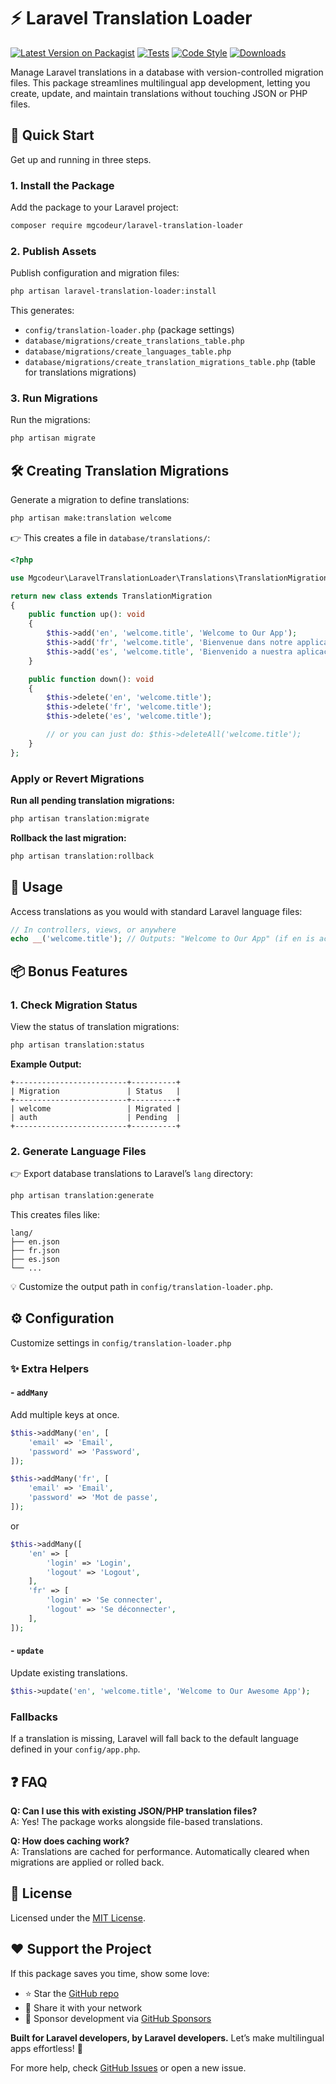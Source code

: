 # ⚡ Laravel Translation Loader

[![Latest Version on Packagist](https://img.shields.io/packagist/v/mgcodeur/laravel-translation-loader.svg?style=flat-square)](https://packagist.org/packages/mgcodeur/laravel-translation-loader)
[![Tests](https://img.shields.io/github/actions/workflow/status/mgcodeur/laravel-translation-loader/run-tests.yml?branch=main&label=tests&style=flat-square)](https://github.com/mgcodeur/laravel-translation-loader/actions?query=workflow%3Arun-tests+branch%3Amain)
[![Code Style](https://img.shields.io/github/actions/workflow/status/mgcodeur/laravel-translation-loader/fix-php-code-style-issues.yml?branch=main&label=code%20style&style=flat-square)](https://github.com/mgcodeur/laravel-translation-loader/actions?query=workflow%3A"Fix+PHP+code+style+issues"+branch%3Amain)
[![Downloads](https://img.shields.io/packagist/dt/mgcodeur/laravel-translation-loader.svg?style=flat-square)](https://packagist.org/packages/mgcodeur/laravel-translation-loader)

Manage Laravel translations in a database with version-controlled migration files. This package streamlines multilingual app development, letting you create, update, and maintain translations without touching JSON or PHP files.

## 🚀 Quick Start

Get up and running in three steps.

### 1. Install the Package

Add the package to your Laravel project:

```bash
composer require mgcodeur/laravel-translation-loader
```

### 2. Publish Assets

Publish configuration and migration files:

```bash
php artisan laravel-translation-loader:install
```

This generates:

- `config/translation-loader.php` (package settings)
- `database/migrations/create_translations_table.php`
- `database/migrations/create_languages_table.php`
- `database/migrations/create_translation_migrations_table.php` (table for translations migrations)

### 3. Run Migrations

Run the migrations:

```bash
php artisan migrate
```

## 🛠️ Creating Translation Migrations

Generate a migration to define translations:

```bash
php artisan make:translation welcome
```

👉 This creates a file in `database/translations/`:

```php
<?php

use Mgcodeur\LaravelTranslationLoader\Translations\TranslationMigration;

return new class extends TranslationMigration
{
    public function up(): void
    {
        $this->add('en', 'welcome.title', 'Welcome to Our App');
        $this->add('fr', 'welcome.title', 'Bienvenue dans notre application');
        $this->add('es', 'welcome.title', 'Bienvenido a nuestra aplicación');
    }

    public function down(): void
    {
        $this->delete('en', 'welcome.title');
        $this->delete('fr', 'welcome.title');
        $this->delete('es', 'welcome.title');

        // or you can just do: $this->deleteAll('welcome.title');
    }
};
```

### Apply or Revert Migrations

**Run all pending translation migrations:**

```bash
php artisan translation:migrate
```

**Rollback the last migration:**

```bash
php artisan translation:rollback
```

## 🎯 Usage

Access translations as you would with standard Laravel language files:

```php
// In controllers, views, or anywhere
echo __('welcome.title'); // Outputs: "Welcome to Our App" (if en is active)
```

## 📦 Bonus Features

### 1. Check Migration Status

View the status of translation migrations:

```bash
php artisan translation:status
```

**Example Output:**

```plaintext
+-------------------------+----------+
| Migration               | Status   |
+-------------------------+----------+
| welcome                 | Migrated |
| auth                    | Pending  |
+-------------------------+----------+
```

### 2. Generate Language Files

👉 Export database translations to Laravel’s `lang` directory:

```bash
php artisan translation:generate
```

This creates files like:

```plaintext
lang/
├── en.json
├── fr.json
├── es.json
└── ...
```

💡 Customize the output path in `config/translation-loader.php`.

## ⚙️ Configuration

Customize settings in `config/translation-loader.php`

### ✨ Extra Helpers

#### - `addMany`

Add multiple keys at once.

```php
$this->addMany('en', [
    'email' => 'Email',
    'password' => 'Password',
]);

$this->addMany('fr', [
    'email' => 'Email',
    'password' => 'Mot de passe',
]);
```

or

```php
$this->addMany([
    'en' => [
        'login' => 'Login',
        'logout' => 'Logout',
    ],
    'fr' => [
        'login' => 'Se connecter',
        'logout' => 'Se déconnecter',
    ],
]);
```

#### - `update`

Update existing translations.

```php
$this->update('en', 'welcome.title', 'Welcome to Our Awesome App');
```

### Fallbacks

If a translation is missing, Laravel will fall back to the default language defined in your `config/app.php`.

## ❓ FAQ

**Q: Can I use this with existing JSON/PHP translation files?**  
A: Yes! The package works alongside file-based translations.

**Q: How does caching work?**  
A: Translations are cached for performance. Automatically cleared when migrations are applied or rolled back.

## 📜 License

Licensed under the [MIT License](./LICENSE.md).

## ❤️ Support the Project

If this package saves you time, show some love:

- ⭐ Star the [GitHub repo](https://github.com/mgcodeur/laravel-translation-loader)
- 📢 Share it with your network
- 💸 Sponsor development via [GitHub Sponsors](https://github.com/sponsors/mgcodeur)

**Built for Laravel developers, by Laravel developers.** Let’s make multilingual apps effortless! 🚀

For more help, check [GitHub Issues](https://github.com/mgcodeur/laravel-translation-loader/issues) or open a new issue.

